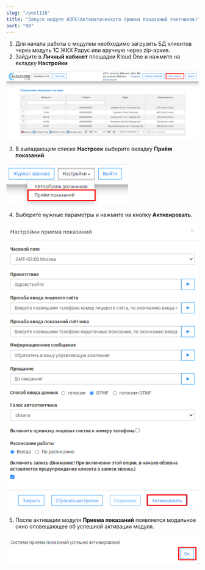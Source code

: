```yaml
---
slug: "/post118"
title: "Запуск модуля АППС(Автоматического приема показаний счетчиков)"
sort: "08"
---
```


1. Для начала работы с модулем необходимо загрузить БД клиентов через модуль 1С ЖКХ Рарус или вручную через zip-архив.
2. Зайдите в **Личный кабинет** площадки Kloud.One и нажмите на вкладку **Настройки**

![Картинка](./images/how_to_launch_APPS_task_butt_settings.png "Модуль Kloud.One: Отчёты")

3. В выпадающем списке **Настроек** выберите вкладку **Приём показаний**.
 
![Картинка](./images/how_to_launch_APPS_task_butt_apps.png "Модуль Kloud.One: Отчёты")

4. Выберите нужные параметры и нажмите на кнопку **Активировать**. 
 
![Картинка](./images/how_to_launch_APPS_task_butt_enable.png "Модуль Kloud.One: Отчёты")

5. После активации модуля **Приема показаний** появляется модальное окно оповещающее об успешной активации модуля.

![Картинка](./images/how_to_launch_APPS_task_butt_push.png "Оповещение")

